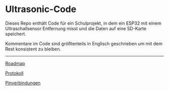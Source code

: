 # Ultrasonic-Code

Dieses Repo enthält Code für ein Schulprojekt, in dem ein ESP32 mit einem Ultraschallsensor
Entfernung misst und die Daten auf eine SD-Karte speichert.

Kommentare im Code sind größtenteils in Englisch geschrieben um mit dem Rest konsistent
zu bleiben.

----------------

[Roadmap](Docs/Roadmap.md)

[Protokoll](Docs/Protokoll.md)

[Pinverbindungen](Docs/Pinverbindungen.md)

